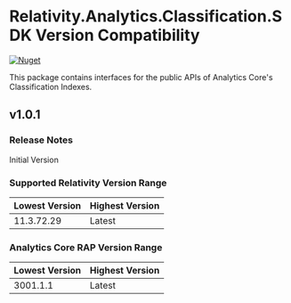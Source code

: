 # Relativity.Analytics.Classification.SDK Version Compatibility

[![Nuget](https://img.shields.io/badge/start%20with-why%3F-brightgreen.svg?style=flat)](https://www.nuget.org/packages/Relativity.Analytics.Classification.SDK)

This package contains interfaces for the public APIs of Analytics Core's Classification Indexes.

## v1.0.1

### Release Notes

Initial Version

### Supported Relativity Version Range

Lowest Version | Highest Version
--- | ---
11.3.72.29 | Latest

### Analytics Core RAP Version Range

Lowest Version | Highest Version
--- | ---
3001.1.1 | Latest

